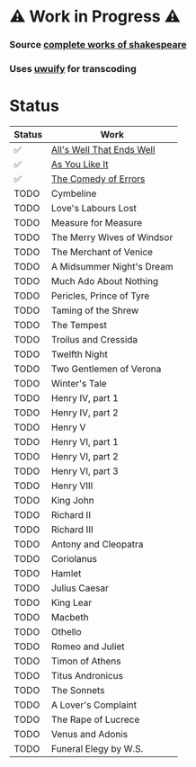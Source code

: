 # ⚠️ Work in Progress ⚠️

### Source [complete works of shakespeare](http://shakespeare.mit.edu)
### Uses [uwuify](https://github.com/Daniel-Liu-c0deb0t/uwu) for transcoding

# Status

| Status  | Work  | 
|---|---|
|  ✅ | [All's Well That Ends Well](https://rgbrizzlehizzle.github.io/wiwwiam-shakespeawe/awws-weww-that-ends-w-weww/)  | 
| ✅ | [As You Like It](https://rgbrizzlehizzle.github.io/wiwwiam-shakespeawe/as-you-wike-it/)  |
|  ✅ |  [The Comedy of Errors](https://rgbrizzlehizzle.github.io/wiwwiam-shakespeawe/the-comedy-of-ewwows)  |
|  TODO |  Cymbeline  |
|  TODO | Love's Labours Lost   |
|  TODO |  Measure for Measure  |
|  TODO |  The Merry Wives of Windsor  |
|  TODO |  The Merchant of Venice  |
|  TODO | A Midsummer Night's Dream   |
|  TODO | Much Ado About Nothing   |
|  TODO | Pericles, Prince of Tyre   |
|  TODO |  Taming of the Shrew  |
|  TODO | The Tempest   |
|  TODO | Troilus and Cressida   |
|  TODO |  Twelfth Night  |
|  TODO | Two Gentlemen of Verona   |
|  TODO | Winter's Tale  |
|  TODO |  Henry IV, part 1 |
|  TODO | Henry IV, part 2   |
|  TODO | Henry V   |
|  TODO | Henry VI, part 1   |
|  TODO | Henry VI, part 2   |
|  TODO |  Henry VI, part 3  |
|  TODO |  Henry VIII  |
|  TODO | King John   |
|  TODO | Richard II   |
|  TODO | Richard III  |
|  TODO | Antony and Cleopatra   |
|  TODO | Coriolanus   |
|  TODO | Hamlet   |
|  TODO | Julius Caesar   |
|  TODO | King Lear   |
|  TODO | Macbeth   |
|  TODO | Othello   |
|  TODO |  Romeo and Juliet  |
|  TODO |  Timon of Athens  |
|  TODO | Titus Andronicus  |
|  TODO | The Sonnets   |
|  TODO |  A Lover's Complaint  |
|  TODO | The Rape of Lucrece   |
|  TODO | Venus and Adonis   |
|  TODO |  Funeral Elegy by W.S. |